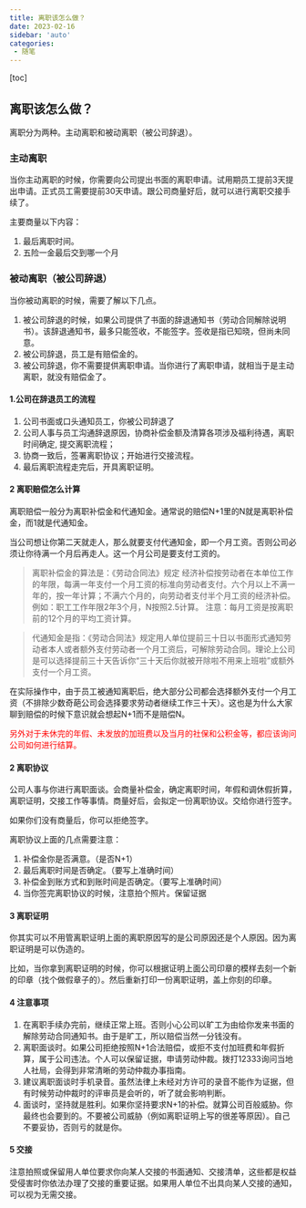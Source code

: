 ```yaml
---
title: 离职该怎么做？
date: 2023-02-16
sidebar: 'auto'
categories: 
 - 随笔
---
```


[toc]

## 离职该怎么做？

离职分为两种。主动离职和被动离职（被公司辞退）。

### 主动离职

当你主动离职的时候，你需要向公司提出书面的离职申请。试用期员工提前3天提出申请。正式员工需要提前30天申请。跟公司商量好后，就可以进行离职交接手续了。

主要商量以下内容：
1. 最后离职时间。
2. 五险一金最后交到哪一个月


### 被动离职（被公司辞退）

当你被动离职的时候，需要了解以下几点。

1. 被公司辞退的时候，如果公司提供了书面的辞退通知书（劳动合同解除说明书）。该辞退通知书，最多只能签收，不能签字。签收是指已知晓，但尚未同意。
2. 被公司辞退，员工是有赔偿金的。
2. 被公司辞退，你不需要提供离职申请。当你进行了离职申请，就相当于是主动离职，就没有赔偿金了。



#### 1.公司在辞退员工的流程

1. 公司书面或口头通知员工，你被公司辞退了
2. 公司人事与员工沟通辞退原因，协商补偿金额及清算各项涉及福利待遇，离职时间确定, 提交离职流程；
4. 协商一致后，签署离职协议；开始进行交接流程。
5. 最后离职流程走完后，开具离职证明。


#### 2 离职赔偿怎么计算

离职赔偿一般分为离职补偿金和代通知金。通常说的赔偿N+1里的N就是离职补偿金，而1就是代通知金。

当公司想让你第二天就走人，那么就要支付代通知金，即一个月工资。否则公司必须让你待满一个月后再走人。这一个月公司是要支付工资的。


>离职补偿金的算法是：《劳动合同法》规定 经济补偿按劳动者在本单位工作的年限，每满一年支付一个月工资的标准向劳动者支付。六个月以上不满一年的，按一年计算；不满六个月的，向劳动者支付半个月工资的经济补偿。
例如：职工工作年限2年3个月，N按照2.5计算。
注意：每月工资是按离职前的12个月的平均工资计算。

>代通知金是指：《劳动合同法》规定用人单位提前三十日以书面形式通知劳动者本人或者额外支付劳动者一个月工资后，可解除劳动合同。理论上公司是可以选择提前三十天告诉你“三十天后你就被开除啦不用来上班啦”或额外支付一个月工资。

在实际操作中，由于员工被通知离职后，绝大部分公司都会选择额外支付一个月工资（不排除少数奇葩公司会选择要求劳动者继续工作三十天）。这也是为什么大家聊到赔偿的时候下意识就会想起N+1而不是赔偿N。

<font color="red">
另外对于未休完的年假、未发放的加班费以及当月的社保和公积金等，都应该询问公司如何进行结算。
</font>

#### 2 离职协议

公司人事与你进行离职面谈。会商量补偿金，确定离职时间，年假和调休假折算，离职证明，交接工作等事情。商量好后，会拟定一份离职协议。交给你进行签字。

如果你们没有商量后，你可以拒绝签字。

离职协议上面的几点需要注意：
1. 补偿金你是否满意。（是否N+1）
2. 最后离职时间是否确定。（要写上准确时间）
3. 补偿金到账方式和到账时间是否确定。（要写上准确时间）
4. 当你签完离职协议的时候，注意拍个照片。保留证据


#### 3 离职证明

你其实可以不用管离职证明上面的离职原因写的是公司原因还是个人原因。因为离职证明是可以伪造的。

比如，当你拿到离职证明的时候，你可以根据证明上面公司印章的模样去刻一个新的印章（找个做假章子的）。然后重新打印一份离职证明，盖上你刻的印章。


#### 4 注意事项

1. 在离职手续办完前，继续正常上班。否则小心公司以旷工为由给你发来书面的解除劳动合同通知书。由于是旷工，所以赔偿当然一分钱没有。
2. 离职面谈时。如果公司拒绝按照N+1合法赔偿，或拒不支付加班费和年假折算，属于公司违法。个人可以保留证据，申请劳动仲裁。拨打12333询问当地人社局，会得到非常清晰的劳动仲裁办事指南。
3. 建议离职面谈时手机录音。虽然法律上未经对方许可的录音不能作为证据，但有时候劳动仲裁时的评审员是会听的，听了就会影响判断。
4. 面谈时，坚持就是胜利。如果你坚持要求N+1的补偿。就算公司百般威胁。你最终也会要到的。不要被公司威胁（例如离职证明上写的很差等原因）。自己不要妥协，否则亏的就是你。


#### 5 交接

注意拍照或保留用人单位要求你向某人交接的书面通知、交接清单，这些都是权益受侵害时你依法办理了交接的重要证据。如果用人单位不出具向某人交接的通知，可以视为无需交接。


